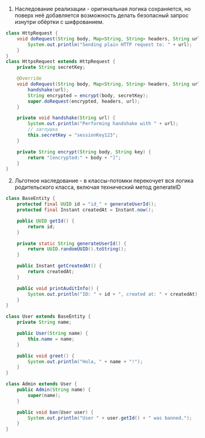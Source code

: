 1. Наследование реализации - оригинальная логика сохраняется, но поверх неё добавляется возможность делать безопасный запрос изнутри обёртки с шифрованием.
```java
class HttpRequest {
    void doRequest(String body, Map<String, String> headers, String url) {
        System.out.println("Sending plain HTTP request to: " + url);
    }
}
class HttpsRequest extends HttpRequest {
    private String secretKey;

    @Override
    void doRequest(String body, Map<String, String> headers, String url) {
        handshake(url); 
        String encrypted = encrypt(body, secretKey);
        super.doRequest(encrypted, headers, url); 
    }

    private void handshake(String url) {
        System.out.println("Performing handshake with " + url);
        // заглушка
        this.secretKey = "sessionKey123";
    }

    private String encrypt(String body, String key) {
        return "[encrypted:" + body + "]";
    }
}
```

2. Льготное наследование - в классы-потомки перекочует вся логика родительского класса, включая технический метод generateID

```java
class BaseEntity {
    protected final UUID id = "id_" + generateUserId();
    protected final Instant createdAt = Instant.now();

    public UUID getId() {
        return id;
    }

    private static String generateUserId() {
        return UUID.randomUUID().toString();
    }

    public Instant getCreatedAt() {
        return createdAt;
    }

    public void printAuditInfo() {
        System.out.println("ID: " + id + ", created at: " + createdAt);
    }
}

class User extends BaseEntity {
    private String name;

    public User(String name) {
        this.name = name;
    }

    public void greet() {
        System.out.println("Hola, " + name + "!");
    }
}

class Admin extends User {
    public Admin(String name) {
        super(name);
    }

    public void ban(User user) {
        System.out.println("User " + user.getId() + " was banned.");
    }
}

```
